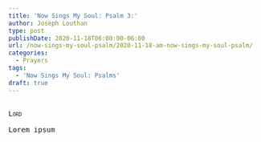 ```yaml
---
title: 'Now Sings My Soul: Psalm 3:'
author: Joseph Louthan
type: post
publishDate: 2020-11-18T06:00:00-06:00
url: /now-sings-my-soul-psalm/2020-11-18-am-now-sings-my-soul-psalm/
categories:
  - Prayers
tags:
  - 'Now Sings My Soul: Psalms'
draft: true
---
```


<pre>
<div style="font-variant: small-caps;">
Lord
</div>
Lorem ipsum
</pre>
